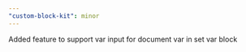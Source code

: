 ```yaml
---
"custom-block-kit": minor
---
```


Added feature to support var input for document var in set var block
